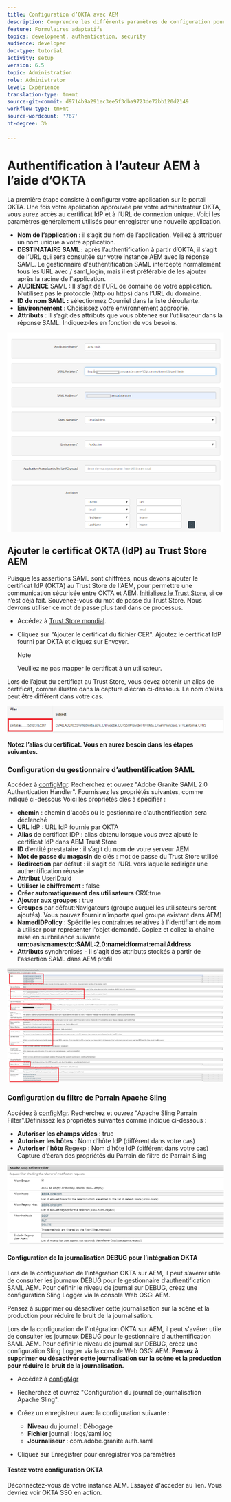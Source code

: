 ```yaml
---
title: Configuration d’OKTA avec AEM
description: Comprendre les différents paramètres de configuration pour l'utilisation de la connexion unique à l'aide des données
feature: Formulaires adaptatifs
topics: development, authentication, security
audience: developer
doc-type: tutorial
activity: setup
version: 6.5
topic: Administration
role: Administrator
level: Expérience
translation-type: tm+mt
source-git-commit: d9714b9a291ec3ee5f3dba9723de72bb120d2149
workflow-type: tm+mt
source-wordcount: '767'
ht-degree: 3%

---
```



# Authentification à l’auteur AEM à l’aide d’OKTA

La première étape consiste à configurer votre application sur le portail OKTA. Une fois votre application approuvée par votre administrateur OKTA, vous aurez accès au certificat IdP et à l’URL de connexion unique. Voici les paramètres généralement utilisés pour enregistrer une nouvelle application.

* **Nom de l’application :** il s’agit du nom de l’application. Veillez à attribuer un nom unique à votre application.
* **DESTINATAIRE SAML :** après l’authentification à partir d’OKTA, il s’agit de l’URL qui sera consultée sur votre instance AEM avec la réponse SAML. Le gestionnaire d&#39;authentification SAML intercepte normalement tous les URL avec / saml_login, mais il est préférable de les ajouter après la racine de l&#39;application.
* **AUDIENCE** SAML : Il s’agit de l’URL de domaine de votre application. N’utilisez pas le protocole (http ou https) dans l’URL du domaine.
* **ID de nom SAML :** sélectionnez Courriel dans la liste déroulante.
* **Environnement** : Choisissez votre environnement approprié.
* **Attributs** : Il s’agit des attributs que vous obtenez sur l’utilisateur dans la réponse SAML. Indiquez-les en fonction de vos besoins.


![application okta](assets/okta-app-settings-blurred.PNG)


## Ajouter le certificat OKTA (IdP) au Trust Store AEM

Puisque les assertions SAML sont chiffrées, nous devons ajouter le certificat IdP (OKTA) au Trust Store de l&#39;AEM, pour permettre une communication sécurisée entre OKTA et AEM.
[Initialisez le Trust Store](http://localhost:4502/libs/granite/security/content/truststore.html), si ce n’est déjà fait.
Souvenez-vous du mot de passe du Trust Store. Nous devrons utiliser ce mot de passe plus tard dans ce processus.

* Accédez à [Trust Store mondial](http://localhost:4502/libs/granite/security/content/truststore.html).
* Cliquez sur &quot;Ajouter le certificat du fichier CER&quot;. Ajoutez le certificat IdP fourni par OKTA et cliquez sur Envoyer.

   >[!NOTE]
   >
   >Veuillez ne pas mapper le certificat à un utilisateur.

Lors de l’ajout du certificat au Trust Store, vous devez obtenir un alias de certificat, comme illustré dans la capture d’écran ci-dessous. Le nom d’alias peut être différent dans votre cas.

![Alias du certificat](assets/cert-alias.PNG)

**Notez l’alias du certificat. Vous en aurez besoin dans les étapes suivantes.**

### Configuration du gestionnaire d’authentification SAML

Accédez à [configMgr](http://localhost:4502/system/console/configMgr).
Recherchez et ouvrez &quot;Adobe Granite SAML 2.0 Authentication Handler&quot;.
Fournissez les propriétés suivantes, comme indiqué ci-dessous
Voici les propriétés clés à spécifier :

* **chemin**  : chemin d&#39;accès où le gestionnaire d&#39;authentification sera déclenché
* **URL** IdP : URL IdP fournie par OKTA
* **Alias** de certificat IDP : alias obtenu lorsque vous avez ajouté le certificat IdP dans AEM Trust Store
* **ID** d’entité prestataire : il s’agit du nom de votre serveur AEM
* **Mot de passe du magasin** de clés : mot de passe du Trust Store utilisé
* **Redirection** par défaut : il s’agit de l’URL vers laquelle rediriger une authentification réussie
* **Attribut** UserID:uid
* **Utiliser le chiffrement** : false
* **Créer automatiquement des utilisateurs** CRX:true
* **Ajouter aux groupes** : true
* **Groupes** par défaut:Navigateurs (groupe auquel les utilisateurs seront ajoutés). Vous pouvez fournir n’importe quel groupe existant dans AEM)
* **NamedIDPolicy** : Spécifie les contraintes relatives à l&#39;identifiant de nom à utiliser pour représenter l&#39;objet demandé. Copiez et collez la chaîne mise en surbrillance suivante **urn:oasis:names:tc:SAML:2.0:nameidformat:emailAddress**
* **Attributs**  synchronisés - Il s&#39;agit des attributs stockés à partir de l&#39;assertion SAML dans AEM profil

![saml-authentication-handler](assets/saml-authentication-settings-blurred.PNG)

### Configuration du filtre de Parrain Apache Sling

Accédez à [configMgr](http://localhost:4502/system/console/configMgr).
Recherchez et ouvrez &quot;Apache Sling Parrain Filter&quot;.Définissez les propriétés suivantes comme indiqué ci-dessous :

* **Autoriser les champs vides** : true
* **Autoriser les hôtes** : Nom d’hôte IdP (différent dans votre cas)
* **Autoriser l&#39;hôte** Regexp : Nom d’hôte IdP (différent dans votre cas) Capture d’écran des propriétés du Parrain de filtre de Parrain Sling

![parrain-filtre](assets/sling-referrer-filter.PNG)

#### Configuration de la journalisation DEBUG pour l’intégration OKTA

Lors de la configuration de l’intégration OKTA sur AEM, il peut s’avérer utile de consulter les journaux DEBUG pour le gestionnaire d’authentification SAML AEM. Pour définir le niveau de journal sur DEBUG, créez une configuration Sling Logger via la console Web OSGi AEM.

Pensez à supprimer ou désactiver cette journalisation sur la scène et la production pour réduire le bruit de la journalisation.

Lors de la configuration de l&#39;intégration OKTA sur AEM, il peut s&#39;avérer utile de consulter les journaux DEBUG pour le gestionnaire d&#39;authentification SAML AEM. Pour définir le niveau de journal sur DEBUG, créez une configuration Sling Logger via la console Web OSGi AEM.
**Pensez à supprimer ou désactiver cette journalisation sur la scène et la production pour réduire le bruit de la journalisation.**
* Accédez à [configMgr](http://localhost:4502/system/console/configMgr)

* Recherchez et ouvrez &quot;Configuration du journal de journalisation Apache Sling&quot;.
* Créez un enregistreur avec la configuration suivante :
   * **Niveau** du journal : Débogage
   * **Fichier** journal : logs/saml.log
   * **Journaliseur** : com.adobe.granite.auth.saml
* Cliquez sur Enregistrer pour enregistrer vos paramètres



#### Testez votre configuration OKTA

Déconnectez-vous de votre instance AEM. Essayez d&#39;accéder au lien. Vous devriez voir OKTA SSO en action.
